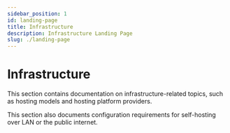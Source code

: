 ```yaml
---
sidebar_position: 1
id: landing-page
title: Infrastructure
description: Infrastructure Landing Page
slug: ./landing-page
---
```


# Infrastructure

This section contains documentation on infrastructure-related topics, such as hosting models and hosting platform providers.

This section also documents configuration requirements for self-hosting over LAN or the public internet.
